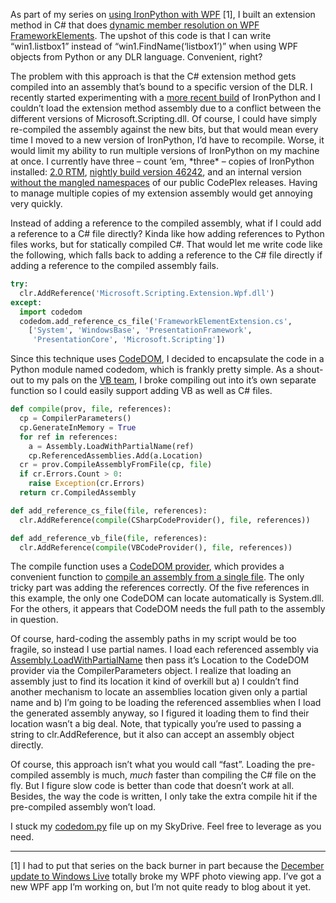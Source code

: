 As part of my series on [using IronPython with
WPF](http://devhawk.net/2008/11/12/ironpython-and-wpf-part-1-introduction/)
[1], I built an extension method in C\# that does [dynamic member
resolution on WPF
FrameworkElements](http://devhawk.net/2008/11/14/ironpython-and-wpf-part-2-loading-xaml/).
The upshot of this code is that I can write “win1.listbox1” instead of
“win1.FindName(‘listbox1’)” when using WPF objects from Python or any
DLR language. Convenient, right?

The problem with this approach is that the C\# extension method gets
compiled into an assembly that’s bound to a specific version of the DLR.
I recently started experimenting with a [more recent
build](http://nightlybuilds.cloudapp.net/Project.aspx?project=ironpython)
of IronPython and I couldn’t load the extension method assembly due to a
conflict between the different versions of Microsoft.Scripting.dll. Of
course, I could have simply re-compiled the assembly against the new
bits, but that would mean every time I moved to a new version of
IronPython, I’d have to recompile. Worse, it would limit my ability to
run multiple versions of IronPython on my machine at once. I currently
have three – count ‘em, \*three\* – copies of IronPython installed: [2.0
RTM](http://www.codeplex.com/IronPython/Release/ProjectReleases.aspx?ReleaseId=8365),
[nightly build version
46242](http://nbs.blob.core.windows.net/ironpython/IronPython.46242.release.zip),
and an internal version [without the mangled
namespaces](http://devhawk.net/2008/09/17/dlr-namespace-change-fire-drill/)
of our public CodePlex releases. Having to manage multiple copies of my
extension assembly would get annoying very quickly.

Instead of adding a reference to the compiled assembly, what if I could
add a reference to a C\# file directly? Kinda like how adding references
to Python files works, but for statically compiled C\#. That would let
me write code like the following, which falls back to adding a reference
to the C\# file directly if adding a reference to the compiled assembly
fails.

``` python
try:
  clr.AddReference('Microsoft.Scripting.Extension.Wpf.dll')
except:
  import codedom
  codedom.add_reference_cs_file('FrameworkElementExtension.cs',
    ['System', 'WindowsBase', 'PresentationFramework',
     'PresentationCore', 'Microsoft.Scripting'])
```

Since this technique uses
[CodeDOM](http://msdn.microsoft.com/en-us/library/f1dfsbhc.aspx), I
decided to encapsulate the code in a Python module named codedom, which
is frankly pretty simple. As a shout-out to my pals on the [VB
team](http://blogs.msdn.com/vbteam/), I broke compiling out into it’s
own separate function so I could easily support adding VB as well as C\#
files.

``` python
def compile(prov, file, references):
  cp = CompilerParameters()
  cp.GenerateInMemory = True
  for ref in references:
    a = Assembly.LoadWithPartialName(ref)
    cp.ReferencedAssemblies.Add(a.Location)
  cr = prov.CompileAssemblyFromFile(cp, file)
  if cr.Errors.Count > 0:
    raise Exception(cr.Errors)
  return cr.CompiledAssembly

def add_reference_cs_file(file, references):
  clr.AddReference(compile(CSharpCodeProvider(), file, references))

def add_reference_vb_file(file, references):
  clr.AddReference(compile(VBCodeProvider(), file, references))
```

The compile function uses a [CodeDOM
provider](http://msdn.microsoft.com/en-us/library/system.codedom.compiler.codedomprovider.aspx),
which provides a convenient function to [compile an assembly from a
single
file](http://msdn.microsoft.com/en-us/library/system.codedom.compiler.codedomprovider.compileassemblyfromfile.aspx).
The only tricky part was adding the references correctly. Of the five
references in this example, the only one CodeDOM can locate
automatically is System.dll. For the others, it appears that CodeDOM
needs the full path to the assembly in question.

Of course, hard-coding the assembly paths in my script would be too
fragile, so instead I use partial names. I load each referenced assembly
via
[Assembly.LoadWithPartialName](http://msdn.microsoft.com/en-us/library/system.reflection.assembly.loadwithpartialname.aspx)
then pass it’s Location to the CodeDOM provider via the
CompilerParameters object. I realize that loading an assembly just to
find its location it kind of overkill but a) I couldn’t find another
mechanism to locate an assemblies location given only a partial name and
b) I’m going to be loading the referenced assemblies when I load the
generated assembly anyway, so I figured it loading them to find their
location wasn’t a big deal. Note, that typically you’re used to passing
a string to clr.AddReference, but it also can accept an assembly object
directly.

Of course, this approach isn’t what you would call “fast”. Loading the
pre-compiled assembly is much, *much* faster than compiling the C\# file
on the fly. But I figure slow code is better than code that doesn’t work
at all. Besides, the way the code is written, I only take the extra
compile hit if the pre-compiled assembly won’t load.

I stuck my
[codedom.py](http://cid-0d9bc809858885a4.skydrive.live.com/self.aspx/DevHawk%20Content/IronPython%20Stuff/codedom.py)
file up on my SkyDrive. Feel free to leverage as you need.

------------------------------------------------------------------------

[1] I had to put that series on the back burner in part because the
[December update to Windows
Live](http://windowslivewire.spaces.live.com/blog/cns!2F7EB29B42641D59!26304.entry)
totally broke my WPF photo viewing app. I’ve got a new WPF app I’m
working on, but I’m not quite ready to blog about it yet.
